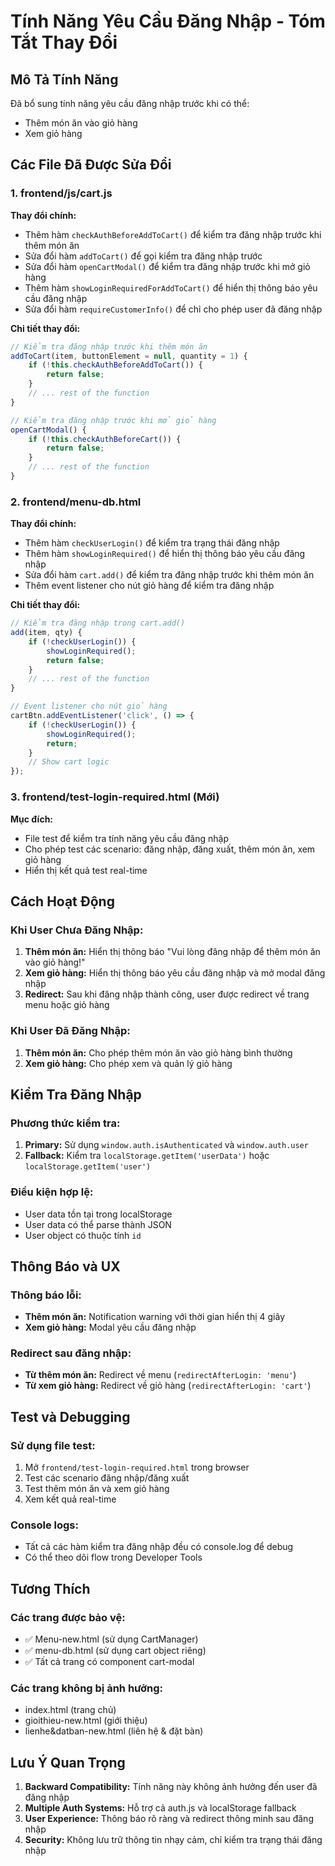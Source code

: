 # Tính Năng Yêu Cầu Đăng Nhập - Tóm Tắt Thay Đổi

## Mô Tả Tính Năng
Đã bổ sung tính năng yêu cầu đăng nhập trước khi có thể:
- Thêm món ăn vào giỏ hàng
- Xem giỏ hàng

## Các File Đã Được Sửa Đổi

### 1. frontend/js/cart.js
**Thay đổi chính:**
- Thêm hàm `checkAuthBeforeAddToCart()` để kiểm tra đăng nhập trước khi thêm món ăn
- Sửa đổi hàm `addToCart()` để gọi kiểm tra đăng nhập trước
- Sửa đổi hàm `openCartModal()` để kiểm tra đăng nhập trước khi mở giỏ hàng
- Thêm hàm `showLoginRequiredForAddToCart()` để hiển thị thông báo yêu cầu đăng nhập
- Sửa đổi hàm `requireCustomerInfo()` để chỉ cho phép user đã đăng nhập

**Chi tiết thay đổi:**
```javascript
// Kiểm tra đăng nhập trước khi thêm món ăn
addToCart(item, buttonElement = null, quantity = 1) {
    if (!this.checkAuthBeforeAddToCart()) {
        return false;
    }
    // ... rest of the function
}

// Kiểm tra đăng nhập trước khi mở giỏ hàng
openCartModal() {
    if (!this.checkAuthBeforeCart()) {
        return false;
    }
    // ... rest of the function
}
```

### 2. frontend/menu-db.html
**Thay đổi chính:**
- Thêm hàm `checkUserLogin()` để kiểm tra trạng thái đăng nhập
- Thêm hàm `showLoginRequired()` để hiển thị thông báo yêu cầu đăng nhập
- Sửa đổi hàm `cart.add()` để kiểm tra đăng nhập trước khi thêm món ăn
- Thêm event listener cho nút giỏ hàng để kiểm tra đăng nhập

**Chi tiết thay đổi:**
```javascript
// Kiểm tra đăng nhập trong cart.add()
add(item, qty) {
    if (!checkUserLogin()) {
        showLoginRequired();
        return false;
    }
    // ... rest of the function
}

// Event listener cho nút giỏ hàng
cartBtn.addEventListener('click', () => {
    if (!checkUserLogin()) {
        showLoginRequired();
        return;
    }
    // Show cart logic
});
```

### 3. frontend/test-login-required.html (Mới)
**Mục đích:**
- File test để kiểm tra tính năng yêu cầu đăng nhập
- Cho phép test các scenario: đăng nhập, đăng xuất, thêm món ăn, xem giỏ hàng
- Hiển thị kết quả test real-time

## Cách Hoạt Động

### Khi User Chưa Đăng Nhập:
1. **Thêm món ăn:** Hiển thị thông báo "Vui lòng đăng nhập để thêm món ăn vào giỏ hàng!"
2. **Xem giỏ hàng:** Hiển thị thông báo yêu cầu đăng nhập và mở modal đăng nhập
3. **Redirect:** Sau khi đăng nhập thành công, user được redirect về trang menu hoặc giỏ hàng

### Khi User Đã Đăng Nhập:
1. **Thêm món ăn:** Cho phép thêm món ăn vào giỏ hàng bình thường
2. **Xem giỏ hàng:** Cho phép xem và quản lý giỏ hàng

## Kiểm Tra Đăng Nhập

### Phương thức kiểm tra:
1. **Primary:** Sử dụng `window.auth.isAuthenticated` và `window.auth.user`
2. **Fallback:** Kiểm tra `localStorage.getItem('userData')` hoặc `localStorage.getItem('user')`

### Điều kiện hợp lệ:
- User data tồn tại trong localStorage
- User data có thể parse thành JSON
- User object có thuộc tính `id`

## Thông Báo và UX

### Thông báo lỗi:
- **Thêm món ăn:** Notification warning với thời gian hiển thị 4 giây
- **Xem giỏ hàng:** Modal yêu cầu đăng nhập

### Redirect sau đăng nhập:
- **Từ thêm món ăn:** Redirect về menu (`redirectAfterLogin: 'menu'`)
- **Từ xem giỏ hàng:** Redirect về giỏ hàng (`redirectAfterLogin: 'cart'`)

## Test và Debugging

### Sử dụng file test:
1. Mở `frontend/test-login-required.html` trong browser
2. Test các scenario đăng nhập/đăng xuất
3. Test thêm món ăn và xem giỏ hàng
4. Xem kết quả real-time

### Console logs:
- Tất cả các hàm kiểm tra đăng nhập đều có console.log để debug
- Có thể theo dõi flow trong Developer Tools

## Tương Thích

### Các trang được bảo vệ:
- ✅ Menu-new.html (sử dụng CartManager)
- ✅ menu-db.html (sử dụng cart object riêng)
- ✅ Tất cả trang có component cart-modal

### Các trang không bị ảnh hưởng:
- index.html (trang chủ)
- gioithieu-new.html (giới thiệu)
- lienhe&datban-new.html (liên hệ & đặt bàn)

## Lưu Ý Quan Trọng

1. **Backward Compatibility:** Tính năng này không ảnh hưởng đến user đã đăng nhập
2. **Multiple Auth Systems:** Hỗ trợ cả auth.js và localStorage fallback
3. **User Experience:** Thông báo rõ ràng và redirect thông minh sau đăng nhập
4. **Security:** Không lưu trữ thông tin nhạy cảm, chỉ kiểm tra trạng thái đăng nhập

